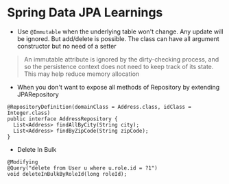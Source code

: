 # Spring Data JPA Learnings

* Use `@Immutable` when the underlying table won't change. Any update will be ignored. But add/delete is possible. The class can have all argument constructor but no need of a setter

> An immutable attribute is ignored by the dirty-checking process, and so the persistence context does not need to keep track of its state. This may help reduce memory allocation

* When you don't want to expose all methods of Repository by extending JPARepository

```
@RepositoryDefinition(domainClass = Address.class, idClass = Integer.class)
public interface AddressRepository {
  List<Address> findAllByCity(String city);
  List<Address> findByZipCode(String zipCode);
}
```

* Delete In Bulk

```
@Modifying
@Query("delete from User u where u.role.id = ?1")
void deleteInBulkByRoleId(long roleId);
```

